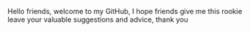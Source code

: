 Hello friends, welcome to my GitHub, I hope friends give me this rookie leave your valuable suggestions and advice, thank you
